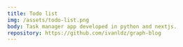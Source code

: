 ```yaml
---
title: Todo list
img: /assets/todo-list.png
body: Task manager app developed in python and nextjs.
repository: https://github.com/ivanldz/graph-blog
---
```

